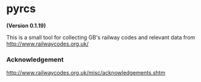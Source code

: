 # pyrcs

**(Version 0.1.19)**

This is a small tool for collecting GB's railway codes and relevant data from http://www.railwaycodes.org.uk/

### Acknowledgement
http://www.railwaycodes.org.uk/misc/acknowledgements.shtm
